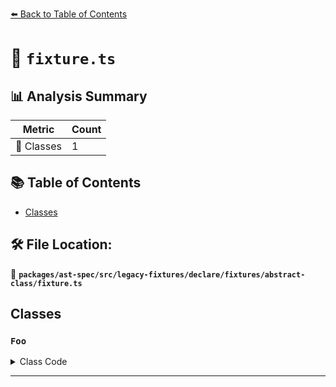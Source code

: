 [⬅️ Back to Table of Contents](../../../../../../../index.md)

# 📄 `fixture.ts`

## 📊 Analysis Summary

| Metric | Count |
|--------|-------|
| 🧱 Classes | 1 |

## 📚 Table of Contents

- [Classes](#classes)

## 🛠️ File Location:
📂 **`packages/ast-spec/src/legacy-fixtures/declare/fixtures/abstract-class/fixture.ts`**

## Classes

### `Foo`

<details><summary>Class Code</summary>

```ts
declare abstract class Foo {}
```
</details>


---